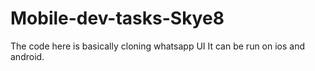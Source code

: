 # Mobile-dev-tasks-Skye8
The code here is basically cloning whatsapp UI
It can be run on ios and android.
